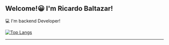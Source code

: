 ## Welcome!:grinning: I'm Ricardo Baltazar!
:computer: I'm backend Developer!  
  

[![Top Langs](https://github-readme-stats.vercel.app/api/top-langs/?username=RicardoBaltazar&layout=compact&show_icons=true&theme=tokyonight)](https://github.com/RicardoBaltazar/github-readme-stats)  
  

<hr>
